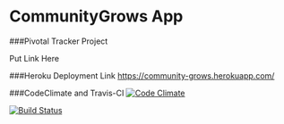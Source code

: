 

# CommunityGrows App


###Pivotal Tracker Project

Put Link Here

###Heroku Deployment Link
https://community-grows.herokuapp.com/

###CodeClimate and Travis-CI
[![Code Climate](https://codeclimate.com/github/CommunityGrows/communitygrows/badges/gpa.svg)](https://codeclimate.com/github/CommunityGrows/communitygrows)

[![Build Status](https://travis-ci.org/CommunityGrows/communitygrows.svg?branch=master)](https://travis-ci.org/CommunityGrows/communitygrows)
